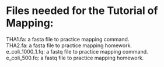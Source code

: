 # Files needed for the Tutorial of Mapping:

THA1.fa: a fasta file to practice mapping command.  
THA2.fa: a fasta file to practice mapping homework.  
e_coli_1000_1.fq: a fastq file to practice mapping command.   
e_coli_500.fq: a fastq file to practice mapping homework.  
